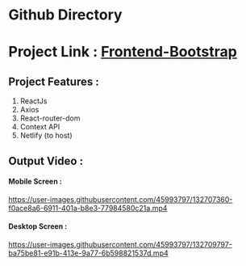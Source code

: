 # Github Directory
# Project Link : [Frontend-Bootstrap](https://githubdirectory.netlify.app)


## Project Features :
1. ReactJs
2. Axios
3. React-router-dom
4. Context API
5. Netlify (to host)

## Output Video :

#### Mobile Screen : 
https://user-images.githubusercontent.com/45993797/132707360-f0ace8a6-6911-401a-b8e3-77984580c21a.mp4

#### Desktop Screen : 




https://user-images.githubusercontent.com/45993797/132709797-ba75be81-e91b-413e-9a77-6b598821537d.mp4


